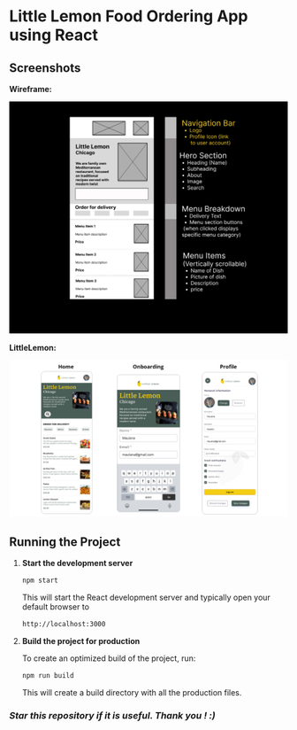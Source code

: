 # Little Lemon Food Ordering App using React

## Screenshots

  <p><strong>Wireframe:</strong></p>
    <p align="center">
      <img src="assets/Wireframe.jpg" alt="wireframe">
    </p>
  <p><strong>LittleLemon:</strong></p>
    <p align="center">
      <img src="assets/LittleLemon.png" alt="Prototype">
    </p>


## Running the Project
1. **Start the development server**
    ```bash
    npm start
    ```
    This will start the React development server and typically open your default browser to 
    ```bash
    http://localhost:3000
    ```




2. **Build the project for production**
    
    To create an optimized build of the project, run:
    ```bash
    npm run build
    ```    
    This will create a build directory with all the production files.


### _Star this repository if it is useful. Thank you ! :)_